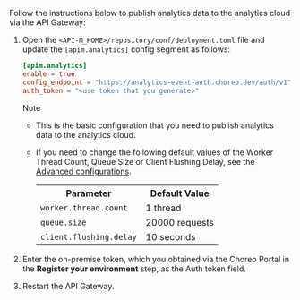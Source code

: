 
Follow the instructions below to publish analytics data to the analytics cloud via the API Gateway:

1. Open the `<API-M_HOME>/repository/conf/deployment.toml` file and update the `[apim.analytics]` config segment as follows:

     ```toml
     [apim.analytics]
     enable = true
     config_endpoint = "https://analytics-event-auth.choreo.dev/auth/v1"
     auth_token = "<use token that you generate>"
     ```

      <div class="admonition note">
      <p class="admonition-title">Note</p>
      <ul><li><p>This is the basic configuration that you need to publish analytics data to the analytics cloud.</p></li>
      <li>If you need to change the following default values of the Worker Thread Count, Queue Size or Client Flushing Delay, see the <a href="https://apim.docs.wso2.com/en/4.0.0/api-analytics/gateways/configure-synapse-gateway/#advanced-configurations">Advanced configurations</a>.
      <table>
      <tr>
      <th><b>Parameter</b></th>
      <th><b>Default Value</b></th>
      </tr>
      <tr>
      <td><code>worker.thread.count</code></td>
      <td> 1 thread</td>
      </tr>
      <tr>
      <td><code>queue.size</code></td>
      <td>20000 requests</td></tr>
      <tr>
      <td><code>client.flushing.delay</code></td>
      <td>10 seconds</td>
      </tr>
      </table>
      </li>
      </ul>
      </div>

2. Enter the on-premise token, which you obtained via the Choreo Portal in the **Register your environment** step, as the Auth token field.
   
3. Restart the API Gateway.
